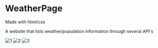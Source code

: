 # WeatherPage
Made with html/css

A website that lists weather/population information through several API's

![1](https://user-images.githubusercontent.com/19285486/51800124-c15f6e00-2222-11e9-9852-b7394b49774d.png)
![2](https://user-images.githubusercontent.com/19285486/51800125-c1f80480-2222-11e9-8429-8ceaeec972d8.png)
![3](https://user-images.githubusercontent.com/19285486/51800137-f1a70c80-2222-11e9-9a55-12f7902b74f9.png)





